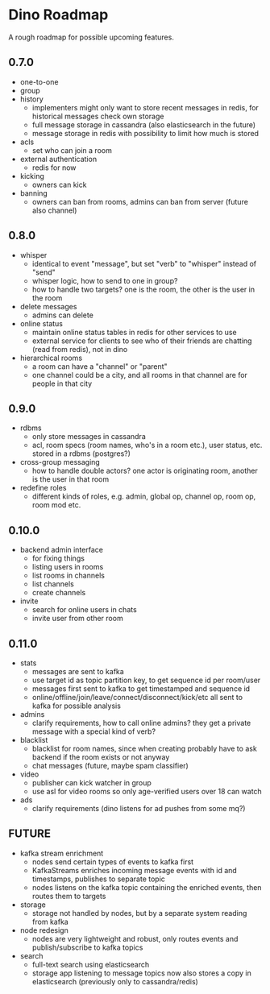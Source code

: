 # Dino Roadmap

A rough roadmap for possible upcoming features.

0.7.0
---
* one-to-one
* group
* history
    - implementers might only want to store recent messages in redis, for historical messages check own storage
    - full message storage in cassandra (also elasticsearch in the future)
    - message storage in redis with possibility to limit how much is stored
* acls
    - set who can join a room
* external authentication
    - redis for now
* kicking
    - owners can kick
* banning
    - owners can ban from rooms, admins can ban from server (future also channel)


0.8.0
---
* whisper
    - identical to event "message", but set "verb" to "whisper" instead of "send"
    - whisper logic, how to send to one in group?
    - how to handle two targets? one is the room, the other is the user in the room
* delete messages
    - admins can delete
* online status
    - maintain online status tables in redis for other services to use
    - external service for clients to see who of their friends are chatting (read from redis), not in dino
* hierarchical rooms
    - a room can have a "channel" or "parent"
    - one channel could be a city, and all rooms in that channel are for people in that city

0.9.0
---
* rdbms
    - only store messages in cassandra
    - acl, room specs (room names, who's in a room etc.), user status, etc. stored in a rdbms (postgres?)
* cross-group messaging
    - how to handle double actors? one actor is originating room, another is the user in that room
* redefine roles
    - different kinds of roles, e.g. admin, global op, channel op, room op, room mod etc.
    
0.10.0
---
* backend admin interface
    - for fixing things
    - listing users in rooms
    - list rooms in channels
    - list channels
    - create channels
* invite
    - search for online users in chats
    - invite user from other room

0.11.0
---
* stats
    - messages are sent to kafka
    - use target id as topic partition key, to get sequence id per room/user
    - messages first sent to kafka to get timestamped and sequence id
    - online/offline/join/leave/connect/disconnect/kick/etc all sent to kafka for possible analysis
* admins
    - clarify requirements, how to call online admins? they get a private message with a special kind of verb?
* blacklist
    - blacklist for room names, since when creating probably have to ask backend if the room exists or not anyway
    - chat messages (future, maybe spam classifier)
* video
    - publisher can kick watcher in group
    - use asl for video rooms so only age-verified users over 18 can watch
* ads
    - clarify requirements (dino listens for ad pushes from some mq?)

FUTURE
---
* kafka stream enrichment
    - nodes send certain types of events to kafka first
    - KafkaStreams enriches incoming message events with id and timestamps, publishes to separate topic
    - nodes listens on the kafka topic containing the enriched events, then routes them to targets
* storage
    - storage not handled by nodes, but by a separate system reading from kafka
* node redesign
    - nodes are very lightweight and robust, only routes events and publish/subscribe to kafka topics
* search
    - full-text search using elasticsearch
    - storage app listening to message topics now also stores a copy in elasticsearch (previously only to cassandra/redis)